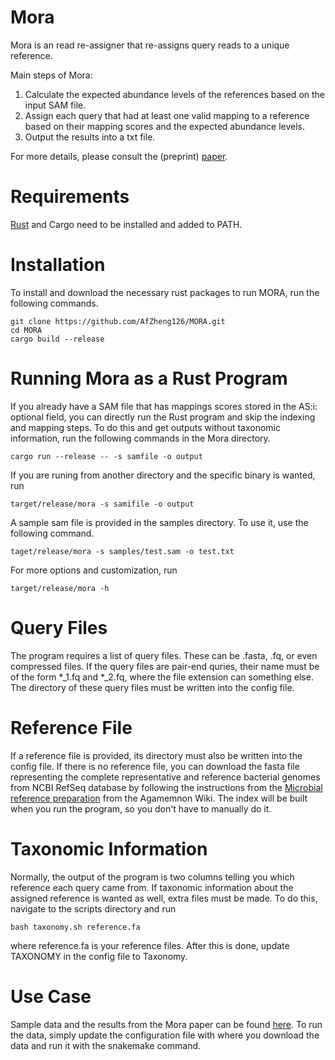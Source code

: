 # Mora

Mora is an read re-assigner that re-assigns query reads to a unique reference.

Main steps of Mora: 
1. Calculate the expected abundance levels of the references based on the input SAM file.
3. Assign each query that had at least one valid mapping to a reference based on their mapping scores and the expected abundance levels.
4. Output the results into a txt file. 

For more details, please consult the (preprint) [paper](https://www.biorxiv.org/content/10.1101/2022.10.18.512733v2).

# Requirements
[Rust](https://www.rust-lang.org/tools/install) and Cargo need to be installed and added to PATH.

# Installation
To install and download the necessary rust packages to run MORA, run the following commands. 
```
git clone https://github.com/AfZheng126/MORA.git
cd MORA
cargo build --release
```

# Running Mora as a Rust Program
If you already have a SAM file that has mappings scores stored in the AS:i: optional field, you can directly run the Rust program and skip the indexing and mapping steps. To do this and get outputs without taxonomic information, run the following commands in the Mora directory.
```
cargo run --release -- -s samfile -o output
```
If you are runing from another directory and the specific binary is wanted, run 
```
target/release/mora -s samifile -o output
```
A sample sam file is provided in the samples directory. To use it, use the following command. 
```
taget/release/mora -s samples/test.sam -o test.txt
```
For more options and customization, run 
```
target/release/mora -h
```

# Query Files
The program requires a list of query files. These can be .fasta, .fq, or even compressed files. If the query files are pair-end quries, their name must be of the form *_1.fq and *_2.fq, where the file extension can something else. The directory of these query files must be written into the config file. 

# Reference File
If a reference file is provided, its directory must also be written into the config file. If there is no reference file, you can download the fasta file representing the complete representative and reference bacterial genomes from NCBI RefSeq database by following the instructions from the [Microbial reference preparation](https://github.com/ivlachos/agamemnon/wiki/Use-case) from the Agamemnon Wiki. The index will be built when you run the program, so you don't have to manually do it. 

# Taxonomic Information
Normally, the output of the program is two columns telling you which reference each query came from. If taxonomic information about the assigned reference is wanted as well, extra files must be made. To do this, navigate to the scripts directory and run
```
bash taxonomy.sh reference.fa
```
where reference.fa is your reference files. After this is done, update TAXONOMY in the config file to Taxonomy. 


 # Use Case
Sample data and the results from the Mora paper can be found [here](https://github.com/AfZheng126/MORA-data). To run the data, simply update the configuration file with where you download the data and run it with the snakemake command. 
